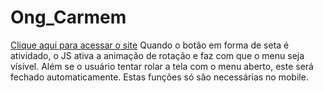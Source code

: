 # Ong_Carmem
[Clique aqui para acessar o site](https://bernardoabaurre.github.io/Ong_Carmem/)
Quando o botão em forma de seta é atividado, o JS ativa a animação de rotação e faz com que o menu seja vísivel. Além se o usuário tentar rolar a tela com o menu aberto, este será fechado automaticamente. Estas funções só são necessárias no mobile.
